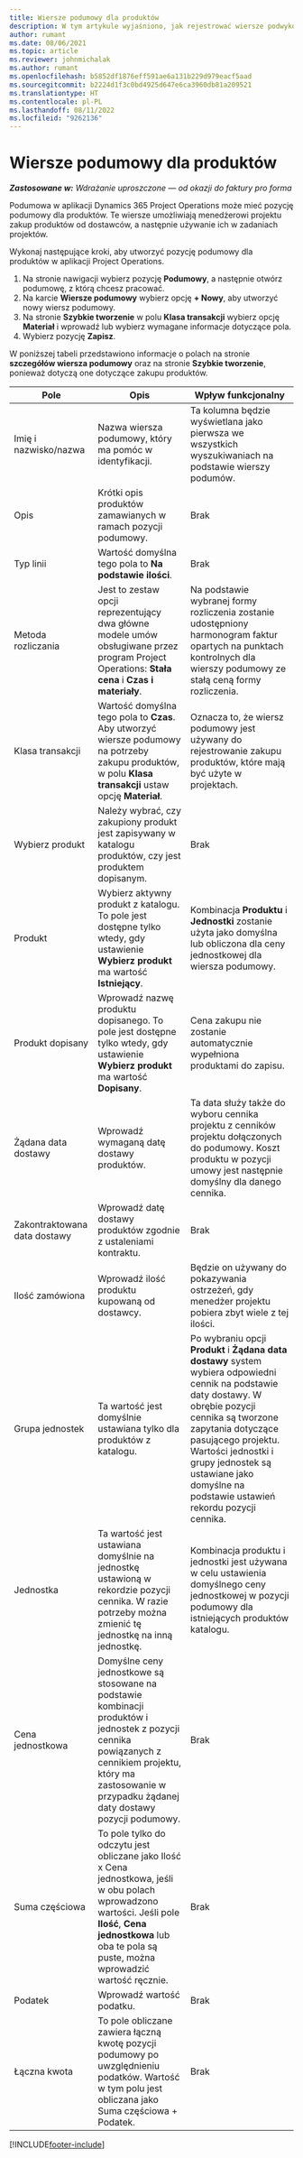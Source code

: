 ```yaml
---
title: Wiersze podumowy dla produktów
description: W tym artykule wyjaśniono, jak rejestrować wiersze podwykonawców dla produktów i używać różnych pól do rekordów zakupów produktów od dostawców.
author: rumant
ms.date: 08/06/2021
ms.topic: article
ms.reviewer: johnmichalak
ms.author: rumant
ms.openlocfilehash: b5852df1876eff591ae6a131b229d979eacf5aad
ms.sourcegitcommit: b2224d1f3c0bd4925d647e6ca3960db81a209521
ms.translationtype: HT
ms.contentlocale: pl-PL
ms.lasthandoff: 08/11/2022
ms.locfileid: "9262136"
---
```

# <a name="subcontract-lines-for-products"></a>Wiersze podumowy dla produktów

_**Zastosowane w:** Wdrażanie uproszczone — od okazji do faktury pro forma_

Podumowa w aplikacji Dynamics 365 Project Operations może mieć pozycję podumowy dla produktów. Te wiersze umożliwiają menedżerowi projektu zakup produktów od dostawców, a następnie używanie ich w zadaniach projektów.

Wykonaj następujące kroki, aby utworzyć pozycję podumowy dla produktów w aplikacji Project Operations.

1. Na stronie nawigacji wybierz pozycję **Podumowy**, a następnie otwórz podumowę, z którą chcesz pracować. 
2. Na karcie **Wiersze podumowy** wybierz opcję **+ Nowy**, aby utworzyć nowy wiersz podumowy.
3. Na stronie **Szybkie tworzenie** w polu **Klasa transakcji** wybierz opcję **Materiał** i wprowadź lub wybierz wymagane informacje dotyczące pola. 
4. Wybierz pozycję **Zapisz**.

W poniższej tabeli przedstawiono informacje o polach na stronie **szczegółów wiersza podumowy** oraz na stronie **Szybkie tworzenie**, ponieważ dotyczą one dotyczące zakupu produktów.

| Pole | Opis | Wpływ funkcjonalny|
| ----- | ----------- | ----------- |
| Imię i nazwisko/nazwa | Nazwa wiersza podumowy, który ma pomóc w identyfikacji. |Ta kolumna będzie wyświetlana jako pierwsza we wszystkich wyszukiwaniach na podstawie wierszy podumów.
| Opis | Krótki opis produktów zamawianych w ramach pozycji podumowy. | Brak |
| Typ linii | Wartość domyślna tego pola to **Na podstawie ilości**. |Brak |
| Metoda rozliczania | Jest to zestaw opcji reprezentujący dwa główne modele umów obsługiwane przez program Project Operations: **Stała cena** i **Czas i materiały**. | Na podstawie wybranej formy rozliczenia zostanie udostępniony harmonogram faktur opartych na punktach kontrolnych dla wierszy podumowy ze stałą ceną formy rozliczenia. |
| Klasa transakcji |Wartość domyślna tego pola to **Czas**. Aby utworzyć wiersze podumowy na potrzeby zakupu produktów, w polu **Klasa transakcji** ustaw opcję **Materiał**.  | Oznacza to, że wiersz podumowy jest używany do rejestrowanie zakupu produktów, które mają być użyte w projektach. |
| Wybierz produkt | Należy wybrać, czy zakupiony produkt jest zapisywany w katalogu produktów, czy jest produktem dopisanym. |Brak |
| Produkt | Wybierz aktywny produkt z katalogu. To pole jest dostępne tylko wtedy, gdy ustawienie **Wybierz produkt** ma wartość **Istniejący**. |Kombinacja **Produktu** i **Jednostki** zostanie użyta jako domyślna lub obliczona dla ceny jednostkowej dla wiersza podumowy.
| Produkt dopisany | Wprowadź nazwę produktu dopisanego. To pole jest dostępne tylko wtedy, gdy ustawienie **Wybierz produkt** ma wartość **Dopisany**.  |Cena zakupu nie zostanie automatycznie wypełniona produktami do zapisu.|
| Żądana data dostawy | Wprowadź wymaganą datę dostawy produktów.| Ta data służy także do wyboru cennika projektu z cenników projektu dołączonych do podumowy. Koszt produktu w pozycji umowy jest następnie domyślny dla danego cennika. |
| Zakontraktowana data dostawy | Wprowadź datę dostawy produktów zgodnie z ustaleniami kontraktu.  |Brak|
| Ilość zamówiona | Wprowadź ilość produktu kupowaną od dostawcy.| Będzie on używany do pokazywania ostrzeżeń, gdy menedżer projektu pobiera zbyt wiele z tej ilości.|
| Grupa jednostek | Ta wartość jest domyślnie ustawiana tylko dla produktów z katalogu. |Po wybraniu opcji **Produkt** i **Żądana data dostawy** system wybiera odpowiedni cennik na podstawie daty dostawy. W obrębie pozycji cennika są tworzone zapytania dotyczące pasującego projektu. Wartości jednostki i grupy jednostek są ustawiane jako domyślne na podstawie ustawień rekordu pozycji cennika. |
| Jednostka | Ta wartość jest ustawiana domyślnie na jednostkę ustawioną w rekordzie pozycji cennika. W razie potrzeby można zmienić tę jednostkę na inną jednostkę.| Kombinacja produktu i jednostki jest używana w celu ustawienia domyślnego ceny jednostkowej w pozycji podumowy dla istniejących produktów katalogu. |
| Cena jednostkowa | Domyślne ceny jednostkowe są stosowane na podstawie kombinacji produktów i jednostek z pozycji cennika powiązanych z cennikiem projektu, który ma zastosowanie w przypadku żądanej daty dostawy pozycji podumowy.  |Brak |
| Suma częściowa | To pole tylko do odczytu jest obliczane jako Ilość x Cena jednostkowa, jeśli w obu polach wprowadzono wartości. Jeśli pole **Ilość**, **Cena jednostkowa** lub oba te pola są puste, można wprowadzić wartość ręcznie.  |Brak |
| Podatek | Wprowadź wartość podatku. |Brak |
| Łączna kwota | To pole obliczane zawiera łączną kwotę pozycji podumowy po uwzględnieniu podatków. Wartość w tym polu jest obliczana jako Suma częściowa + Podatek. |Brak |


[!INCLUDE[footer-include](../../includes/footer-banner.md)]
